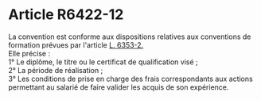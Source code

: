 # Article R6422-12

  
La convention est conforme aux dispositions relatives aux conventions de formation prévues par l'article [L. 6353-2.][1]   
Elle précise :   
1° Le diplôme, le titre ou le certificat de qualification visé ;   
2° La période de réalisation ;   
3° Les conditions de prise en charge des frais correspondants aux actions permettant au salarié de faire valider les acquis de son expérience.

 [1]: /affichCodeArticle.do?cidTexte=LEGITEXT000006072050&idArticle=LEGIARTI000006904412&dateTexte=&categorieLien=cid